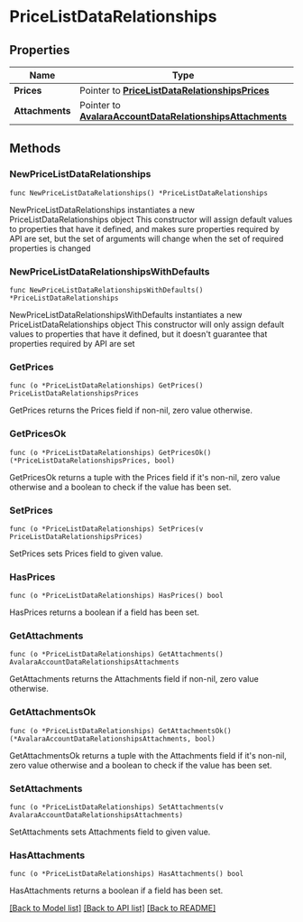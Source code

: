# PriceListDataRelationships

## Properties

Name | Type | Description | Notes
------------ | ------------- | ------------- | -------------
**Prices** | Pointer to [**PriceListDataRelationshipsPrices**](PriceListDataRelationshipsPrices.md) |  | [optional] 
**Attachments** | Pointer to [**AvalaraAccountDataRelationshipsAttachments**](AvalaraAccountDataRelationshipsAttachments.md) |  | [optional] 

## Methods

### NewPriceListDataRelationships

`func NewPriceListDataRelationships() *PriceListDataRelationships`

NewPriceListDataRelationships instantiates a new PriceListDataRelationships object
This constructor will assign default values to properties that have it defined,
and makes sure properties required by API are set, but the set of arguments
will change when the set of required properties is changed

### NewPriceListDataRelationshipsWithDefaults

`func NewPriceListDataRelationshipsWithDefaults() *PriceListDataRelationships`

NewPriceListDataRelationshipsWithDefaults instantiates a new PriceListDataRelationships object
This constructor will only assign default values to properties that have it defined,
but it doesn't guarantee that properties required by API are set

### GetPrices

`func (o *PriceListDataRelationships) GetPrices() PriceListDataRelationshipsPrices`

GetPrices returns the Prices field if non-nil, zero value otherwise.

### GetPricesOk

`func (o *PriceListDataRelationships) GetPricesOk() (*PriceListDataRelationshipsPrices, bool)`

GetPricesOk returns a tuple with the Prices field if it's non-nil, zero value otherwise
and a boolean to check if the value has been set.

### SetPrices

`func (o *PriceListDataRelationships) SetPrices(v PriceListDataRelationshipsPrices)`

SetPrices sets Prices field to given value.

### HasPrices

`func (o *PriceListDataRelationships) HasPrices() bool`

HasPrices returns a boolean if a field has been set.

### GetAttachments

`func (o *PriceListDataRelationships) GetAttachments() AvalaraAccountDataRelationshipsAttachments`

GetAttachments returns the Attachments field if non-nil, zero value otherwise.

### GetAttachmentsOk

`func (o *PriceListDataRelationships) GetAttachmentsOk() (*AvalaraAccountDataRelationshipsAttachments, bool)`

GetAttachmentsOk returns a tuple with the Attachments field if it's non-nil, zero value otherwise
and a boolean to check if the value has been set.

### SetAttachments

`func (o *PriceListDataRelationships) SetAttachments(v AvalaraAccountDataRelationshipsAttachments)`

SetAttachments sets Attachments field to given value.

### HasAttachments

`func (o *PriceListDataRelationships) HasAttachments() bool`

HasAttachments returns a boolean if a field has been set.


[[Back to Model list]](../README.md#documentation-for-models) [[Back to API list]](../README.md#documentation-for-api-endpoints) [[Back to README]](../README.md)


